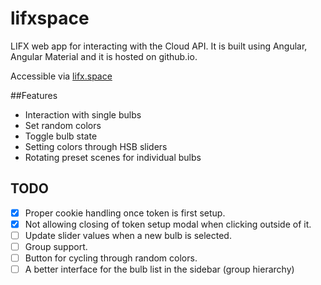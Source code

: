 # lifxspace
LIFX web app for interacting with the Cloud API. It is built using Angular, Angular Material and it is hosted on github.io.

Accessible via [lifx.space](http://lifx.space)

##Features
- Interaction with single bulbs
- Set random colors
- Toggle bulb state
- Setting colors through HSB sliders
- Rotating preset scenes for individual bulbs

## TODO
- [x] Proper cookie handling once token is first setup.
- [x] Not allowing closing of token setup modal when clicking outside of it.
- [ ] Update slider values when a new bulb is selected.
- [ ] Group support.
- [ ] Button for cycling through random colors. 
- [ ] A better interface for the bulb list in the sidebar (group hierarchy)
